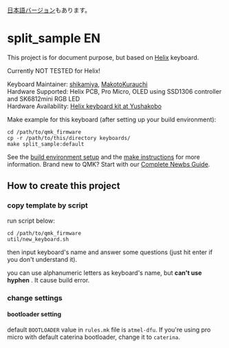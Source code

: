 [日本語バージョン](readme_ja.md)もあります。

# split_sample EN

This project is for document purpose, but based on [Helix](https://github.com/MakotoKurauchi/helix/) keyboard.

Currently NOT TESTED for Helix!

Keyboard Maintainer: [shikamiya](https://github.com/shikamiya), [MakotoKurauchi](https://github.com/MakotoKurauchi)  
Hardware Supported: Helix PCB, Pro Micro, OLED using SSD1306 controller and SK6812mini RGB LED  
Hardware Availability: [Helix keyboard kit at Yushakobo](https://yushakobo.jp/shop/helix-keyboard-kit/)

Make example for this keyboard (after setting up your build environment):
     
    cd /path/to/qmk_firmware
    cp -r /path/to/this/directory keyboards/
    make split_sample:default

See the [build environment setup](https://docs.qmk.fm/#/getting_started_build_tools) and the [make instructions](https://docs.qmk.fm/#/getting_started_make_guide) for more information. Brand new to QMK? Start with our [Complete Newbs Guide](https://docs.qmk.fm/#/newbs).

## How to create this project

### copy template by script

run script below:

    cd /path/to/qmk_firmware
    util/new_keyboard.sh

then input keyboard's name and answer some questions (just hit enter if you don't understand it).

you can use alphanumeric letters as keyboard's name, but **can't use hyphen** . It cause build error.

### change settings

#### bootloader setting

default `BOOTLOADER` value in `rules.mk` file is `atmel-dfu`. If you're using pro micro with default caterina bootloader, change it to `caterina`.
